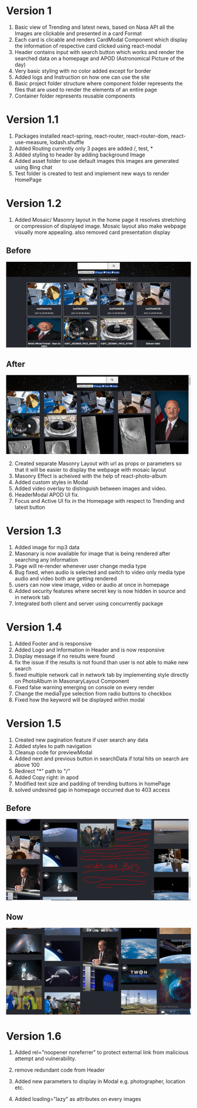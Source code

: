 # Version 1

1. Basic view of Trending and latest news, based on Nasa API all the Images are clickable and presented in a card Format
2. Each card is clicable and renders CardModal Component which display the information of respective card clicked using react-modal
3. Header contains input with search button which works and render the searched data on a homepage and APOD (Astronomical Picture of the day) 
4. Very basic styling with no color added except for border 
5. Added logs and Instruction on how one can use the site 
6. Basic project folder structure where component folder represents the files that are used to render the elements of an entire page 
7. Container folder represents reusable components 

# Version 1.1

1. Packages installed react-spring, react-router, react-router-dom, react-use-measure, lodash.shuffle
2. Added Routing currently only 3 pages are added /, test, *
3. Added styling to header by adding background Image
4. Added asset folder to use default images this images are generated using Bing chat
5. Test folder is created to test and implement new ways to render HomePage

# Version 1.2

1. Added Mosaic/ Masonry layout in the home page it resolves stretching or compression of displayed image. Mosaic layout also make webpage visually more appealing. also removed card presentation display 


## Before 

![Alt text](image.png)

## After

![Alt text](image-1.png)

2. Created separate Masonry Layout with url as props or parameters so that it will be easier to display the webpage with mosaic layout
3. Masonry Effect is acheived with the help of react-photo-album
4. Added custom styles in Modal
5. Added video overlay to distinguish between images and video.
6. HeaderModal APOD UI fix.
7. Focus and Active UI fix in the Homepage with respect to Trending and latest button


# Version 1.3

1. Added image for mp3 data
2. Masonary is now available for image that is being rendered after searching any information
3. Page will re-render whenever user change media type
4. Bug fixed, when audio is selected and switch to video only media type audio and video both are getting rendered
5. users can now view image, video or audio at once in homepage 
6. Added security features where secret key is now hidden in source and in network tab
7. Integrated both client and server using concurrently package

# Version 1.4

1. Added Footer and is responsive
2. Added Logo and Information in Header and is now responsive
3. Display message if no results were found
4. fix the issue if the results is not found than user is not able to make new search
5. fixed multiple network call in network tab by implementing style directly on PhotoAlbum in MasonaryLayout Component
6. Fixed false warning emerging on console on every render
7. Change the mediaType selection from radio buttons to checkbox
8. Fixed how the keyword will be displayed within modal

# Version 1.5

1. Created new pagination feature if user search any data
2. Added styles to path navigation
3. Cleanup code for previewModal
4. Added next and previous button in searchData if total hits on search are above 100
5. Redirect "*" path to "/"  
6. Added Copy right: in apod
7. Modified  text size and padding of trending buttons in homePage
8. solved undesired gap in homepage occurred due to 403 access

## Before
![Alt text](<undesired gaps.PNG>)

## Now
![Alt text](image-2.png)

# Version 1.6

1. Added  rel="noopener noreferrer" to protect external link from malicious attempt and vulnerability.

2. remove redundant code from Header

3. Added new parameters to display in Modal e.g. photographer, location etc.

4. Added loading="lazy" as attributes on every images
